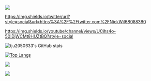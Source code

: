 
<p>
<a href="https://github.com/tju2050633"><img src="https://img.shields.io/github/followers/tju2050633?style=social"/></a>
</p>




https://img.shields.io/twitter/url?style=social&url=https%3A%2F%2Ftwitter.com%2FNickWil68088380

https://img.shields.io/youtube/channel/views/UCihs4o-50IDjWCMt8HUZtBQ?style=social

![tju2050633's GitHub stats](https://github-readme-stats.vercel.app/api?username=tju2050633&show_icons=true&theme=synthwave)

[![Top Langs](https://github-readme-stats.vercel.app/api/top-langs/?username=tju2050633&layout=compact)](https://github.com/anuraghazra/github-readme-stats)

![](https://activity-graph.herokuapp.com/graph?username=tju2050633&theme=github)


![](https://stats.justsong.cn/api/bilibili/?id=10453840&theme=dark)



